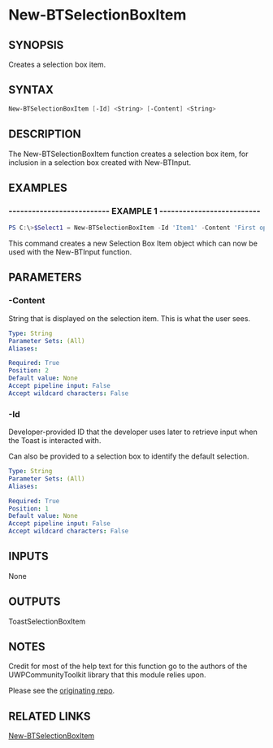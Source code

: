 # New-BTSelectionBoxItem

## SYNOPSIS

Creates a selection box item.

## SYNTAX

```powershell
New-BTSelectionBoxItem [-Id] <String> [-Content] <String>
```

## DESCRIPTION

The New-BTSelectionBoxItem function creates a selection box item, for inclusion in a selection box created with New-BTInput.

## EXAMPLES

### -------------------------- EXAMPLE 1 --------------------------

```powershell
PS C:\>$Select1 = New-BTSelectionBoxItem -Id 'Item1' -Content 'First option in the list'
```

This command creates a new Selection Box Item object which can now be used with the New-BTInput function.

## PARAMETERS

### -Content

String that is displayed on the selection item. This is what the user sees.

```yaml
Type: String
Parameter Sets: (All)
Aliases:

Required: True
Position: 2
Default value: None
Accept pipeline input: False
Accept wildcard characters: False
```

### -Id

Developer-provided ID that the developer uses later to retrieve input when the Toast is interacted with.

Can also be provided to a selection box to identify the default selection.

```yaml
Type: String
Parameter Sets: (All)
Aliases:

Required: True
Position: 1
Default value: None
Accept pipeline input: False
Accept wildcard characters: False
```

## INPUTS

None

## OUTPUTS

ToastSelectionBoxItem

## NOTES

Credit for most of the help text for this function go to the authors of the UWPCommunityToolkit library that this module relies upon.

Please see the [originating repo](https://github.com/Microsoft/UWPCommunityToolkit).

## RELATED LINKS

[New-BTSelectionBoxItem](https://github.com/Windos/BurntToast/blob/master/Help/New-BTSelectionBoxItem.md)
